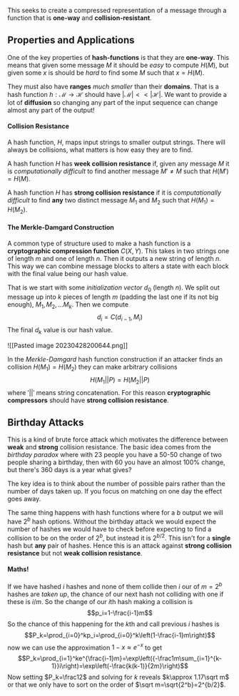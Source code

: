 This seeks to create a compressed representation of a message through a function that is **one-way** and **collision-resistant**.

## Properties and Applications
One of the key properties of **hash-functions** is that they are **one-way**. This means that given some message $M$ it should be *easy* to compute $H(M)$, but given some $x$ is should be *hard* to find some $M$ such that $x=H(M)$.

They must also have **ranges** *much smaller* than their **domains**. That is a hash function $h:\mathcal M\to\mathcal H$ should have $|\mathcal M|<<|\mathcal H|$. We want to provide a lot of **diffusion** so changing any part of the input sequence can change almost any part of the output!

#### Collision Resistance
A hash function, $H$, maps input strings to smaller output strings. There will always be collisions, what matters is how easy they are to find.

A hash function $H$ has **week collision resistance** if, given any message $M$ it is *computationally difficult* to find another message $M'\neq M$ such that $H(M')=H(M)$.

A hash function $H$ has **strong collision resistance** if it is *computationally difficult* to find **any** two distinct message $M_1$ and $M_2$ such that $H(M_1)=H(M_2)$.

#### The Merkle-Damgard Construction
A common type of structure used to make a hash function is a **cryptographic compression function** $C(X,Y)$. This takes in two strings one of length $m$ and one of length $n$. Then it outputs a new string of length $n$. This way we can combine message blocks to alters a state with each block with the final value being our hash value.

That is we start with some *initialization vector* $d_0$ (length $n$). We split out message up into $k$ pieces of length $m$ (padding the last one if its not big enough), $M_1,M_2,\dots M_k$. Then we compute $$d_i=C(d_{i-1},M_i)$$The final $d_k$ value is our hash value.

![[Pasted image 20230428200644.png]]

In the *Merkle-Damgard* hash function construction if an attacker finds an collision $H(M_1)=H(M_2)$ they can make arbitrary collisions $$H(M_1||P)=H(M_2||P)$$ where $'||'$ means string concatenation. For this reason **cryptographic compressors** should have **strong collision resistance**.

## Birthday Attacks
This is a kind of brute force attack which motivates the difference between **weak** and **strong** collision resistance. The basic idea comes from the *birthday paradox* where with 23 people you have a 50-50 change of two people sharing a birthday, then with 60 you have an almost 100% change, but there's 360 days is a year what gives?

The key idea is to think about the number of possible pairs rather than the number of days taken up. If you focus on matching on one day the effect goes away. 

The same thing happens with hash functions where for a $b$ output we will have $2^b$ hash options. Without the birthday attack we would expect the number of hashes we would have to check before expecting to find a collision to be on the order of $2^b$, but instead it is $2^{b/2}$. This isn't for a **single** hash but **any** pair of hashes. Hence this is an attack against **strong collision resistance** but not **weak collision resistance**.

#### Maths!
If we have hashed $i$ hashes and none of them collide then $i$ our of $m=2^b$ hashes are *taken up*, the chance of our next hash not colliding with one if these is $i/m$. So the change of our $i$th hash making a collision is $$p_i=1-\frac{i-1}m$$So the chance of this happening for the $k$th and call previous $i$ hashes is$$P_k=\prod_{i=0}^kp_i=\prod_{i=0}^k\left(1-\frac{i-1}m\right)$$now we can use the approximation $1-x\approx e^{-x}$ to get $$P_k=\prod_{i=1}^ke^{\frac{i-1}m}=\exp\left({-\frac1m\sum_{i=1}^{k-1}}i\right)=\exp\left(-\frac{k(k-1)}{2m}\right)$$Now setting $P_k=\frac12$ and solving for $k$ reveals $k\approx 1.17\sqrt m$ or that we only have to sort on the order of $\sqrt m=\sqrt{2^b}=2^{b/2}$.